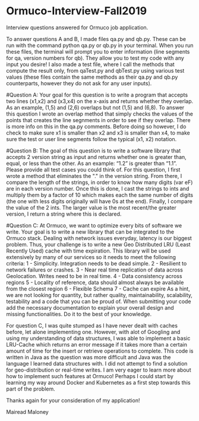# Ormuco-Interview-Fall2019
Interview questions answered for Ormuco job application.

To answer questions A and B, I made files qa.py and qb.py. These can be run with the command python qa.py or qb.py in your terminal. When you run these files, the terminal will prompt you to enter information (line segments for qa, version numbers for qb). They allow
you to test my code with any input you desire! I also made a test file, where I call the methods that compute the result only, from qaTest.py and qbTest.py using various test values (these files contain the same methods as their qa.py and qb.py counterparts, however they do not ask for any user inputs). 

#Question A: Your goal for this question is to write a program that accepts two lines (x1,x2) and (x3,x4) on the x-axis and returns whether they overlap. As an example, (1,5) and (2,6) overlaps but not (1,5) and (6,8).
To answer this question I wrote an overlap method that simply checks the values of the points that creates the line segnments in order to see if they overlap. There is more info on this in the qa.py comments. 
Before doing so however, I do check to make sure x1 is smaller than x2 and x3 is smaller than x4, to make sure the test or user line segments follow the typical (x1, x2) notation.

 

#Question B: The goal of this question is to write a software library that accepts 2 version string as input and returns whether one is greater than, equal, or less than the other. As an example: “1.2” is greater than “1.1”. Please provide all test cases you could think of.
For this question, I first wrote a method that eliminates the "." in the version string. From there, I compare the length of the strings, in order to know how many digits (var eF) are in each version number. Once this is done, I cast the strings to ints and multiply them by a factor of
10 which makes each the same number of digits (the one with less digits originally will have 0s at the end). Finally, I compare the value of the 2 ints. The larger value is the most recent/the greater version, I return a string where this is declared.


#Question C: At Ormuco, we want to optimize every bits of software we write. Your goal is to write a new library that can be integrated to the Ormuco stack. Dealing with network issues everyday, latency is our biggest problem. Thus, your challenge is to write a new Geo Distributed LRU (Least Recently Used) cache with time expiration. This library will be used extensively by many of our services so it needs to meet the following criteria:
    1 - Simplicity. Integration needs to be dead simple.
    2 - Resilient to network failures or crashes.
    3 - Near real time replication of data across Geolocation. Writes need to be in real time.
    4 - Data consistency across regions
    5 - Locality of reference, data should almost always be available from the closest region
    6 - Flexible Schema
    7 - Cache can expire 
As a hint, we are not looking for quantity, but rather quality, maintainability, scalability, testability and a code that you can be proud of. 
When submitting your code add the necessary documentation to explain your overall design and missing functionalities.  Do it to the best of your knowledge.

For question C, I was quite stumped as I have never dealt with caches before, let alone implementing one. However, with alot of Googling and using my understanding of data structures,
I was able to implement a basic LRU-Cache which returns an error message if it takes more than a certain amount of time for the insert or retrieve operations to complete. This code is written
in Java as the question was more difficult and Java was the language I learned data structures with. I did not attempt to find a solution for geo-distribution or real-time writes. I am very eager to 
learn more about how to implement such features at Ormuco! Perhaps I could start by learning my way around Docker and Kubernetes as a first step towards this part of the problem.

Thanks again for your consideration of my application!

Mairead Maloney
 


